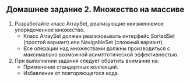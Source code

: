 Домашнее задание 2. Множество на массиве
----
1. Разработайте класс ArraySet, реализующие неизменяемое упорядоченное множество.
   * Класс ArraySet должен реализовывать интерфейс SortedSet (простой вариант) или NavigableSet (сложный вариант).
   * Все операции над множествами должны производиться с максимально возможной асимптотической эффективностью.
2. При выполнении задания следует обратить внимание на:
   * Применение стандартных коллекций.
   * Избавление от повторяющегося кода.

